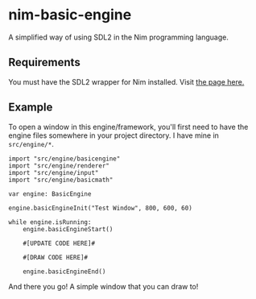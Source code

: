 # nim-basic-engine
A simplified way of using SDL2 in the Nim programming language.

## Requirements
You must have the SDL2 wrapper for Nim installed.
Visit [the page here.](https://github.com/nim-lang/sdl2)

## Example
To open a window in this engine/framework, you'll first need to have the
engine files somewhere in your project directory. I have mine in `src/engine/*`.

```
import "src/engine/basicengine"
import "src/engine/renderer"
import "src/engine/input"
import "src/engine/basicmath"

var engine: BasicEngine

engine.basicEngineInit("Test Window", 800, 600, 60)

while engine.isRunning:
    engine.basicEngineStart()

    #[UPDATE CODE HERE]#

    #[DRAW CODE HERE]#

    engine.basicEngineEnd()
```

And there you go! A simple window that you can draw to!
